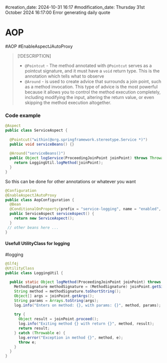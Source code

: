 #creation_date:  2024-10-31 16:17
#modification_date: Thursday 31st October 2024 16:17:00
Error generating daily quote

# AOP
#AOP #EnableAspectJAutoProxy

> [!DESCRIPTION] 
> - `@Pointcut` - The method annotated with `@Pointcut` serves as a pointcut signature, and it must have a `void` return type. This is the annotation which tells what to observe
> - `@Around` - is used to create advice that surrounds a join point, such as a method invocation. This type of advice is the most powerful because it allows you to control the method execution completely, including modifying the input, altering the return value, or even skipping the method execution altogether.
### Code example 
```java 
@Aspect  
public class ServiceAspect {  
  
  @Pointcut("within(@org.springframework.stereotype.Service *)")  
  public void serviceBeans() {}  
  
  @Around("serviceBeans()")  
  public Object logService(ProceedingJoinPoint joinPoint) throws Throwable {  
    return LoggingUtil.logMethod(joinPoint);  
  }  
}
```
So this can be done for other annotations or whatever you want

```java
@Configuration
@EnableAspectJAutoProxy  
public class AopConfiguration {  
  @Bean  
  @ConditionalOnProperty(prefix = "service-logging", name = "enabled", havingValue = "true")  
  public ServiceAspect serviceAspect() {  
    return new ServiceAspect();  
  }
 // other beans here ... 
}
```

#### Usefull UtilityClass for logging
#logging

```java
@Slf4j  
@UtilityClass  
public class LoggingUtil {  
  
  public static Object logMethod(ProceedingJoinPoint joinPoint) throws Throwable {  
    MethodSignature methodSignature = (MethodSignature) joinPoint.getSignature();  
    String method = methodSignature.toShortString();  
    Object[] args = joinPoint.getArgs();  
    String params = Arrays.toString(args);  
    log.info("Enters on method: {}, with params: {}", method, params);  
  
    try {  
      Object result = joinPoint.proceed();  
      log.info("Exiting method {} with return {}", method, result);  
      return result;  
    } catch (Throwable e) {  
      log.error("Exception in method {}", method, e);  
      throw e;  
    }  
  }  
}
```